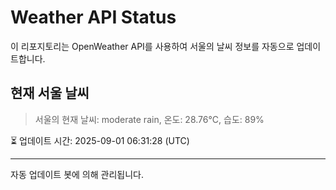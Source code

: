 
# Weather API Status

이 리포지토리는 OpenWeather API를 사용하여 서울의 날씨 정보를 자동으로 업데이트합니다.

## 현재 서울 날씨
> 서울의 현재 날씨: moderate rain, 온도: 28.76°C, 습도: 89%

⏳ 업데이트 시간: 2025-09-01 06:31:28 (UTC)

---
자동 업데이트 봇에 의해 관리됩니다.
